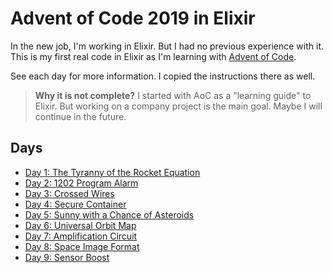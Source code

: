 # Advent of Code 2019 in Elixir

In the new job, I'm working in Elixir. But I had no previous experience with it. This is my first real code in Elixir as I'm learning with [Advent of Code](https://adventofcode.com/2019).

See each day for more information. I copied the instructions there as well.

> **Why it is not complete?** I started with AoC as a "learning guide" to Elixir. But working on a company project is the main goal. Maybe I will continue in the future.

## Days
- [Day 1: The Tyranny of the Rocket Equation](/day1)
- [Day 2: 1202 Program Alarm](/day2)
- [Day 3: Crossed Wires](/day3)
- [Day 4: Secure Container](/day4)
- [Day 5: Sunny with a Chance of Asteroids](/day5)
- [Day 6: Universal Orbit Map](/day6)
- [Day 7: Amplification Circuit](/day7)
- [Day 8: Space Image Format](/day8)
- [Day 9: Sensor Boost](/day9)

